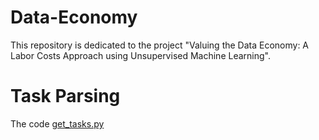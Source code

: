 # Data-Economy

This repository is dedicated to the project "Valuing the Data Economy: A Labor Costs Approach using Unsupervised Machine Learning". 


# Task Parsing

The code [get_tasks.py](get_tasks.py) 
